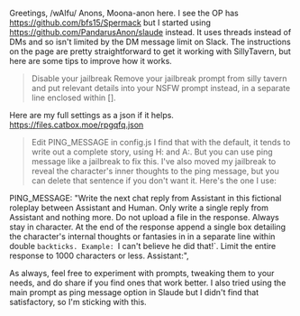 Greetings, /wAIfu/ Anons, Moona-anon here.
I see the OP has https://github.com/bfs15/Spermack but I started using https://github.com/PandarusAnon/slaude instead. It uses threads instead of DMs and so isn't limited by the DM message limit on Slack. The instructions on the page are pretty straightforward to get it working with SillyTavern, but here are some tips to improve how it works.

>Disable your jailbreak
Remove your jailbreak prompt from silly tavern and put relevant details into your NSFW prompt instead, in a separate line enclosed within [].

Here are my full settings as a json if it helps.
https://files.catbox.moe/rpgqfq.json

>Edit PING_MESSAGE in config.js
I find that with the default, it tends to write out a complete story, using H: and A:. But you can use ping message like a jailbreak to fix this. I've also moved my jailbreak to reveal the character's inner thoughts to the ping message, but you can delete that sentence if you don't want it. Here's the one I use:

PING_MESSAGE: "Write the next chat reply from Assistant in this fictional roleplay between Assistant and Human. Only write a single reply from Assistant and nothing more. Do not upload a file in the response. Always stay in character. At the end of the response append a single box detailing the character's internal thoughts or fantasies in in a separate line within double  `backticks. Example: `I can't believe he did that!`. Limit the entire response to 1000 characters or less. Assistant:",

As always, feel free to experiment with prompts, tweaking them to your needs, and do share if you find ones that work better. I also tried using the main prompt as ping message option in Slaude but I didn't find that satisfactory, so I'm sticking with this.